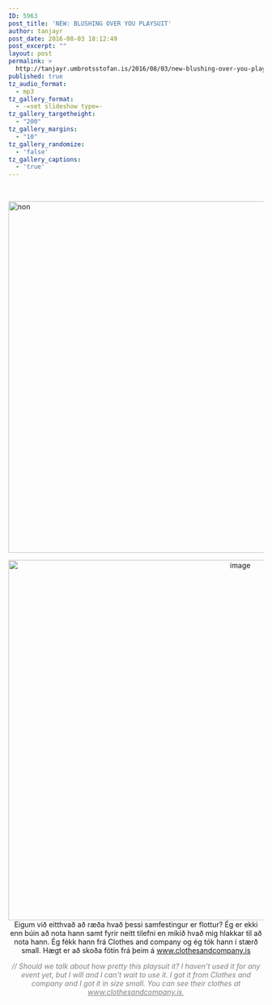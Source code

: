 ```yaml
---
ID: 5963
post_title: 'NEW: BLUSHING OVER YOU PLAYSUIT'
author: tanjayr
post_date: 2016-08-03 18:12:49
post_excerpt: ""
layout: post
permalink: >
  http://tanjayr.umbrotsstofan.is/2016/08/03/new-blushing-over-you-playsuit/
published: true
tz_audio_format:
  - mp3
tz_gallery_format:
  - -=set slideshow type=-
tz_gallery_targetheight:
  - "200"
tz_gallery_margins:
  - "10"
tz_gallery_randomize:
  - 'false'
tz_gallery_captions:
  - 'true'
---
```

&nbsp;

<img class="aligncenter wp-image-5973 size-large" src="http://www.tanjayr.com/wp-content/uploads/2016/07/image1-1024x789.jpeg" alt="non" width="900" height="693" />
<p style="text-align: center;"><img class="aligncenter size-large wp-image-5974" src="http://www.tanjayr.com/wp-content/uploads/2016/07/image2-1024x808.jpeg" alt="image" width="900" height="710" />Eigum við eitthvað að ræða hvað þessi samfestingur er flottur? Ég er ekki enn búin að nota hann samt fyrir neitt tilefni en mikið hvað mig hlakkar til að nota hann. Ég fékk hann frá Clothes and company og ég tók hann í stærð small. Hægt er að skoða fötin frá þeim á <a href="http://www.clothesandcompany.is" target="_blank">www.clothesandcompany.is
</a></p>
<p style="text-align: center;"><em><span style="color: #808080;">// Should we talk about how pretty this playsuit it? I haven't used it for any event yet, but I will and I can't wait to use it. I got it from Clothes and company and I got it in size small. You can see their clothes at <a style="color: #808080;" href="http://www.clothesandcompany.is" target="_blank">www.clothesandcompany.is </a></span></em></p>